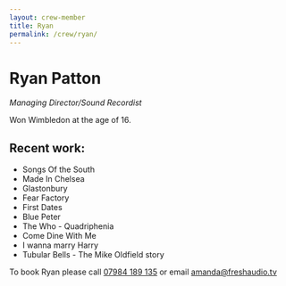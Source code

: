 ```yaml
---
layout: crew-member
title: Ryan
permalink: /crew/ryan/
---
```


# Ryan Patton
_Managing Director/Sound Recordist_

Won Wimbledon at the age of 16.

## Recent work:
+ Songs Of the South
+ Made In Chelsea
+ Glastonbury
+ Fear Factory
+ First Dates
+ Blue Peter
+ The Who - Quadriphenia
+ Come Dine With Me
+ I wanna marry Harry
+ Tubular Bells - The Mike Oldfield story

To book Ryan please call [07984 189 135](tel:+447984189135) or email [amanda@freshaudio.tv](mailto:amanda@freshaudio.tv)